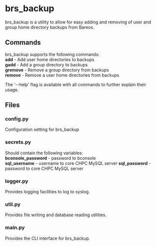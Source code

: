 # brs_backup

brs_backup is a utility to allow for easy adding and removing of user and group home directory backups from Bareos.

## Commands

brs_backup supports the following commands:  
    **add**     - Add user home directories to backups  
    **gadd**    - Add a group directory to backups  
    **gremove** - Remove a group directory from backups  
    **remove**  - Remove a user home directories from backups  

The '--help' flag is available with all commands to further explain their usage.

## Files

### config.py

Configuration setting for brs_backup

### secrets.py

Should contain the following variables:  
**bconsole_password**   - password to bconsole  
**sql_username**        - username to core CHPC MySQL server 
**sql_password**        - password to core CHPC MySQL server  

### logger.py

Provides logging facilities to log to syslog.

### util.py

Provides file writing and database reading utilities.

### main.py

Provides the CLI interface for brs_backup.
